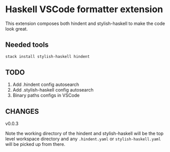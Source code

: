 # Haskell VSCode formatter extension

This extension composes both hindent and stylish-haskell to make the code look great.

## Needed tools

```bash
stack install stylish-haskell hindent
```

## TODO

1. Add .hindent config autosearch
2. Add .stylish-haskell config autosearch
3. Binary paths configs in VSCode

## CHANGES

v0.0.3

Note the working directory of the hindent and stylish-haskell will be
the top level workspace directory and any `.hindent.yaml` or `stylish-haskell.yaml`
will be picked up from there.
